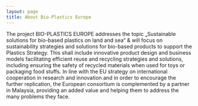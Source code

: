 ```yaml
---
layout: page
title: About Bio-Plastics Europe
---
```


The project BIO-PLASTICS EUROPE addresses the topic „Sustainable solutions for bio-based plastics on land and sea“ & will focus on sustainability strategies and solutions for bio-based products to support the Plastics Strategy. This shall include innovative product design and business models facilitating efficient reuse and recycling strategies and solutions, including ensuring the safety of recycled materials when used for toys or packaging food stuffs. In line with the EU strategy on international cooperation in research and innovation and in order to encourage the further replication, the European consortium is complemented by a partner in Malaysia, providing an added value and helping them to address the many problems they face.

